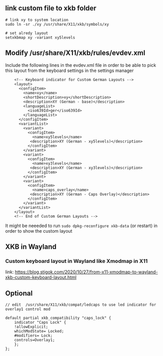 ## link custom file to xkb folder

```
# link xy to system location
sudo ln -sr ./xy /usr/share/X11/xkb/symbols/xy

# set alredy layout
setxkbmap xy -variant xy5levels
```

## Modify /usr/share/X11/xkb/rules/evdev.xml

Include the following lines in the evdev.xml file in order to be able to pick this layout 
from the keyboard settings in the settings manager 


```
    <!-- Keyboard indicator for Custom German Layouts -->
    <layout>
      <configItem>
        <name>xy</name>
        <shortDescription>xy</shortDescription>
        <description>XY (German - base)</description>
        <languageList>
          <iso639Id>ger</iso639Id>
        </languageList>
      </configItem>
      <variantList>
        <variant>
          <configItem>
            <name>xy5levels</name>
           <description>XY (German - xy5levels)</description>
          </configItem>
        </variant>
        <variant>
          <configItem>
            <name>xy3levels</name>
           <description>XY (German - xy3levels)</description>
          </configItem>
        </variant>
        <variant>
          <configItem>
            <name>caps_overlay</name>
           <description>XY (German - Caps Overlay)</description>
          </configItem>
        </variant>
      </variantList>
    </layout>
    <!-- End of Custom German Layouts -->
```

It might be neeeded to run `sudo dpkg-reconfigure xkb-data` (or restart) in order to show the custom layout

##  XKB in Wayland 

### Custom keyboard layout in Wayland like Xmodmap in X11

link: https://blog.stigok.com/2020/10/27/from-x11-xmodmap-to-wayland-xkb-custom-keyboard-layout.html


## Optional 


```
// edit  /usr/share/X11/xkb/compat/ledcaps to use led indicator for overlay1 control mod

default partial xkb_compatibility "caps_lock" {
    indicator "Caps Lock" {
	!allowExplicit;
	whichModState= Locked;
	#modifiers= Lock;
	controls=Overlay1;
    };
};

```

